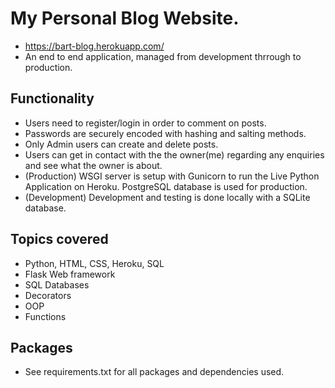 # My Personal Blog Website.
* https://bart-blog.herokuapp.com/
* An end to end application, managed from development thrrough to production.


## Functionality
* Users need to register/login in order to comment on posts.
* Passwords are securely encoded with hashing and salting methods.
* Only Admin users can create and delete posts.
* Users can get in contact with the the owner(me) regarding any enquiries and see what the owner is about.
* (Production) WSGI server is setup with Gunicorn to run the Live Python Application on Heroku. PostgreSQL database is used for production.
* (Development) Development and testing is done locally with a SQLite database.

## Topics covered

* Python, HTML, CSS, Heroku, SQL
* Flask Web framework 
* SQL Databases
* Decorators
* OOP
* Functions

## Packages
* See requirements.txt for all packages and dependencies used.
